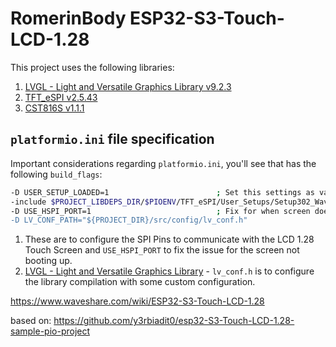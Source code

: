 ﻿# RomerinBody ESP32-S3-Touch-LCD-1.28
This project uses the following libraries:
1. [LVGL - Light and Versatile Graphics Library v9.2.3](https://github.com/lvgl/lvgl)
2. [TFT_eSPI v2.5.43](https://github.com/Bodmer/TFT_eSPI)
3. [CST816S v1.1.1](https://github.com/fbiego/CST816S)

## `platformio.ini` file specification
Important considerations regarding `platformio.ini`, you'll see that has the following `build_flags`:
  ```bash
  -D USER_SETUP_LOADED=1                        ; Set this settings as valid
  -include $PROJECT_LIBDEPS_DIR/$PIOENV/TFT_eSPI/User_Setups/Setup302_Waveshare_ESP32S3_GC9A01.h
  -D USE_HSPI_PORT=1                            ; Fix for when screen doesn't boot up
  -D LV_CONF_PATH="${PROJECT_DIR}/src/config/lv_conf.h"
  ```

1. These are to configure the SPI Pins to communicate with the LCD 1.28 Touch Screen and `USE_HSPI_PORT` to fix the issue for the screen not booting up.
2. [LVGL - Light and Versatile Graphics Library](https://github.com/lvgl/lvgl) - `lv_conf.h` is to configure the library compilation with some custom configuration.


https://www.waveshare.com/wiki/ESP32-S3-Touch-LCD-1.28

based on: https://github.com/y3rbiadit0/esp32-S3-Touch-LCD-1.28-sample-pio-project

